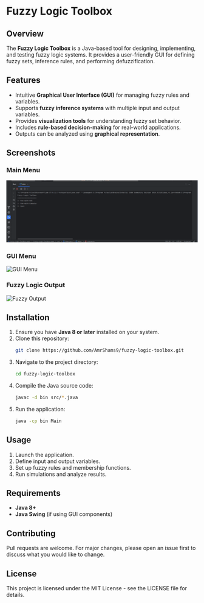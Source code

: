 # Fuzzy Logic Toolbox

## Overview
The **Fuzzy Logic Toolbox** is a Java-based tool for designing, implementing, and testing fuzzy logic systems. It provides a user-friendly GUI for defining fuzzy sets, inference rules, and performing defuzzification.

## Features
- Intuitive **Graphical User Interface (GUI)** for managing fuzzy rules and variables.
- Supports **fuzzy inference systems** with multiple input and output variables.
- Provides **visualization tools** for understanding fuzzy set behavior.
- Includes **rule-based decision-making** for real-world applications.
- Outputs can be analyzed using **graphical representation**.

## Screenshots
### Main Menu
![Main Menu](./MainMenu.PNG)

### GUI Menu
![GUI Menu](./GUI_menu.PNG)

### Fuzzy Logic Output
![Fuzzy Output](./output_Fuzzy.PNG)

## Installation
1. Ensure you have **Java 8 or later** installed on your system.
2. Clone this repository:
   ```sh
   git clone https://github.com/AmrShams9/fuzzy-logic-toolbox.git
   ```
3. Navigate to the project directory:
   ```sh
   cd fuzzy-logic-toolbox
   ```
4. Compile the Java source code:
   ```sh
   javac -d bin src/*.java
   ```
5. Run the application:
   ```sh
   java -cp bin Main
   ```

## Usage
1. Launch the application.
2. Define input and output variables.
3. Set up fuzzy rules and membership functions.
4. Run simulations and analyze results.

## Requirements
- **Java 8+**
- **Java Swing** (if using GUI components)

## Contributing
Pull requests are welcome. For major changes, please open an issue first to discuss what you would like to change.

## License
This project is licensed under the MIT License - see the LICENSE file for details.
